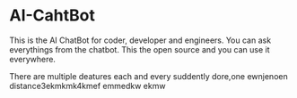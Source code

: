  # AI-CahtBot 

This is the AI ChatBot for coder, developer and engineers. You can ask everythings from the chatbot. This the open source and you can use it everywhere. 
   
There are multiple 
deatures
each and every 
suddently
dore,one
 ewnjenoen distance3ekmkmk4kmef
emmedkw
ekmw
